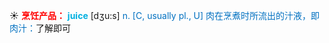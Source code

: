 ☀ <font color="red">**烹饪产品：**</font>
<font color="sky blue">**juice**</font> [dӡu:s] 
<font color="#0070c0">n. [C, usually pl., U] 肉在烹煮时所流出的汁液，即肉汁：</font>了解即可
